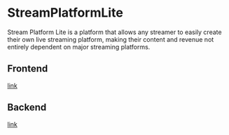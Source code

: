 # StreamPlatformLite
Stream Platform Lite is a platform that allows any streamer to easily create their own live streaming platform, making their content and revenue not entirely dependent on major streaming platforms.

## Frontend
[link](https://github.com/cool9850311/StreamPlatformLite-Frontend)

## Backend
[link](https://github.com/cool9850311/StreamPlatformLite-Frontend)

